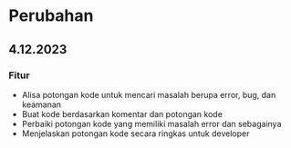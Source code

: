 # Perubahan

## 4.12.2023

### Fitur

* Alisa potongan kode untuk mencari masalah berupa error, bug, dan keamanan
* Buat kode berdasarkan komentar dan potongan kode
* Perbaiki potongan kode yang memiliki masalah error dan sebagainya
* Menjelaskan potongan kode secara ringkas untuk developer